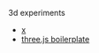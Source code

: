 3d experiments

* [x](https://medium.com/@jonas.wolter.ch/generative-computer-graphics-blog-67db2b7794b8)
* [three.js boilerplate](https://threejs.org/docs/index.html#manual/en/introduction/Creating-a-scene)
